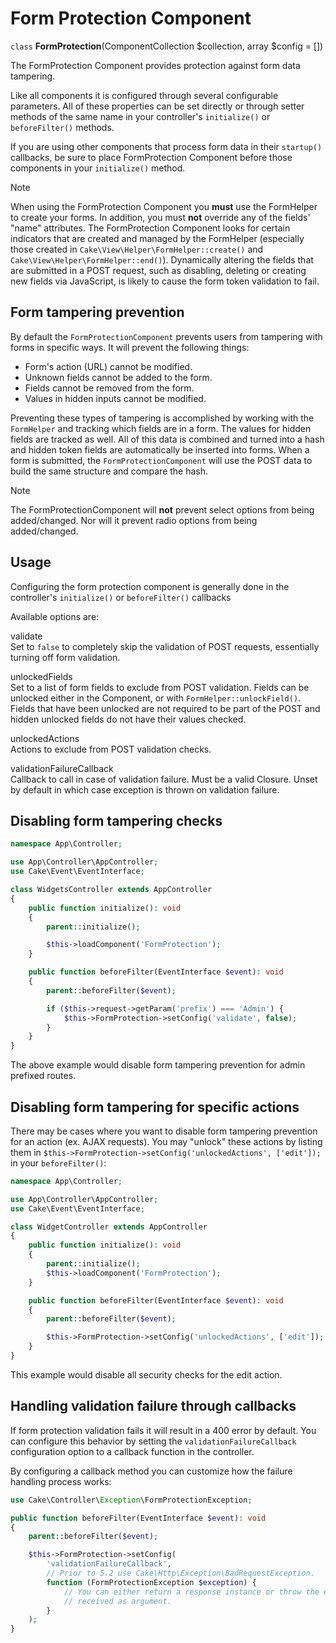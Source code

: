 # Form Protection Component

`class` **FormProtection**(ComponentCollection $collection, array $config = [])

The FormProtection Component provides protection against form data tampering.

Like all components it is configured through several configurable parameters.
All of these properties can be set directly or through setter methods of the
same name in your controller's `initialize()` or `beforeFilter()` methods.

If you are using other components that process form data in their `startup()`
callbacks, be sure to place FormProtection Component before those components
in your `initialize()` method.

> [!NOTE]
> When using the FormProtection Component you **must** use the FormHelper to create
> your forms. In addition, you must **not** override any of the fields' "name"
> attributes. The FormProtection Component looks for certain indicators that are
> created and managed by the FormHelper (especially those created in
> `Cake\View\Helper\FormHelper::create()` and
> `Cake\View\Helper\FormHelper::end()`). Dynamically altering
> the fields that are submitted in a POST request, such as disabling, deleting
> or creating new fields via JavaScript, is likely to cause the form token
> validation to fail.

## Form tampering prevention

By default the `FormProtectionComponent` prevents users from tampering with
forms in specific ways. It will prevent the following things:

- Form's action (URL) cannot be modified.
- Unknown fields cannot be added to the form.
- Fields cannot be removed from the form.
- Values in hidden inputs cannot be modified.

Preventing these types of tampering is accomplished by working with the `FormHelper`
and tracking which fields are in a form. The values for hidden fields are
tracked as well. All of this data is combined and turned into a hash and hidden
token fields are automatically be inserted into forms. When a form is submitted,
the `FormProtectionComponent` will use the POST data to build the same structure
and compare the hash.

> [!NOTE]
> The FormProtectionComponent will **not** prevent select options from being
> added/changed. Nor will it prevent radio options from being added/changed.

## Usage

Configuring the form protection component is generally done in the controller's
`initialize()` or `beforeFilter()` callbacks

Available options are:

validate  
Set to `false` to completely skip the validation of POST
requests, essentially turning off form validation.

unlockedFields  
Set to a list of form fields to exclude from POST validation. Fields can be
unlocked either in the Component, or with
`FormHelper::unlockField()`. Fields that have been unlocked are
not required to be part of the POST and hidden unlocked fields do not have
their values checked.

unlockedActions  
Actions to exclude from POST validation checks.

validationFailureCallback  
Callback to call in case of validation failure. Must be a valid Closure.
Unset by default in which case exception is thrown on validation failure.

## Disabling form tampering checks

``` php
namespace App\Controller;

use App\Controller\AppController;
use Cake\Event\EventInterface;

class WidgetsController extends AppController
{
    public function initialize(): void
    {
        parent::initialize();

        $this->loadComponent('FormProtection');
    }

    public function beforeFilter(EventInterface $event): void
    {
        parent::beforeFilter($event);

        if ($this->request->getParam('prefix') === 'Admin') {
            $this->FormProtection->setConfig('validate', false);
        }
    }
}
```

The above example would disable form tampering prevention for admin prefixed
routes.

## Disabling form tampering for specific actions

There may be cases where you want to disable form tampering prevention for an
action (ex. AJAX requests). You may "unlock" these actions by listing them in
`$this->FormProtection->setConfig('unlockedActions', ['edit']);` in your `beforeFilter()`:

``` php
namespace App\Controller;

use App\Controller\AppController;
use Cake\Event\EventInterface;

class WidgetController extends AppController
{
    public function initialize(): void
    {
        parent::initialize();
        $this->loadComponent('FormProtection');
    }

    public function beforeFilter(EventInterface $event): void
    {
        parent::beforeFilter($event);

        $this->FormProtection->setConfig('unlockedActions', ['edit']);
    }
}
```

This example would disable all security checks for the edit action.

## Handling validation failure through callbacks

If form protection validation fails it will result in a 400 error by default.
You can configure this behavior by setting the `validationFailureCallback`
configuration option to a callback function in the controller.

By configuring a callback method you can customize how the failure handling process
works:

``` php
use Cake\Controller\Exception\FormProtectionException;

public function beforeFilter(EventInterface $event): void
{
    parent::beforeFilter($event);

    $this->FormProtection->setConfig(
        'validationFailureCallback',
        // Prior to 5.2 use Cake\Http\Exception\BadRequestException.
        function (FormProtectionException $exception) {
            // You can either return a response instance or throw the exception
            // received as argument.
        }
    );
}
```
